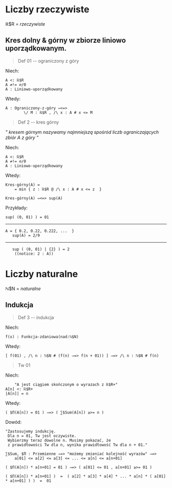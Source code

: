 
# Liczby rzeczywiste

ℝ$R = _rzeczywiste_

## Kres dolny & górny w zbiorze liniowo uporządkowanym.
>Def 01 -- ograniczony z góry

Niech:

    A <: ℝ$R  
    A ≠!= ∅/0  
    A : Liniowo-uporządkowany
Wtedy:

    A : Ograniczony-z-góry ⇔<=> 
            \/ M : ℝ$R , /\ x : A # x <= M

>Def 2 -- kres górny

_"
kresem górnym nazywamy najmniejszą spośród liczb ograniczających zbiór A z góry
"_

Niech:

    A <: ℝ$R  
    A ≠!= ∅/0  
    A : Liniowo-uporządkowany
Wtedy:

    Kres-górny(A) =
        = min { z : ℝ$R @ /\ x : A # x <= z  } 
    
    Kres-górny(A) ⇔<=> sup(A)


Przykłady:

    sup( (0, 01) ) = 01
---
    A = { 0.2, 0.22, 0.222, ...  }
       sup(A) = 2/9
---
       sup ( (0, 01) | {2} ) = 2
        ((notice: 2 : A))

# Liczby naturalne
ℕ$N = _naturalne_

## Indukcja
>Def 3 -- indukcja

Niech:

    f(x) : Funkcja-zdaniowa(nad:ℕ$N)
Wtedy:

    [ f(01) , /\ n : ℕ$N # (f(n) ⇒=> f(n + 01)) ] ⇒=> /\ n : ℕ$N # f(n)

>Tw 01

Niech:

        "A jest ciągiem skończonym o wyrazach z ℝ$R+"
    A[n] <: ℝ$R+
    |A[n]| = n
    
Wtedy:

    ( $П(A[n]) = 01 ) ⇒=> ( ∑$Sum(A[n]) ≥>= n )
Dowód:

    "Zastosujemy indukcję.
     Dla n = 01, Tw jest oczywiste.
     Wybierzmy teraz dowolne n. Musimy pokazać, że
     z prawidłowości Tw dla n, wynika prawidłowość Tw dla n + 01."

    ∑$Sum, $П : Przemienne ⇒=> "możemy zmieniać kolejność wyrazów" ⇒=> 
        a[01] <= a[2] <= a[3] <= ... <= a[n] <= a[n+01]
    
    ( $П(A[n]) * a[n+01] = 01 ) ⇒=> ( a[01] <= 01 , a[n+01] ≥>= 01 )

    ( $П(A[n]) * a[n+01] )  =  ( a[2] * a[3] * a[4] * ... * a[n] * ( a[01] * a[n+01] ) )  =  01


